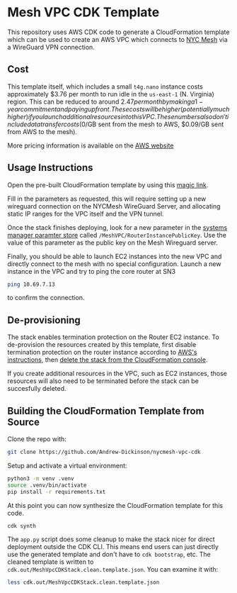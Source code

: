 
# Mesh VPC CDK Template

This repository uses AWS CDK code to generate a CloudFormation template which
can be used to create an AWS VPC which connects to [NYC Mesh](https://nycmesh.net) via a WireGuard
VPN connection.

## Cost

This template itself, which includes a small `t4g.nano` instance costs approximately $3.76 per month 
to run idle in the `us-east-1` (N. Virginia) region. This can be reduced to around $2.47 per month
by making a 1-year commitment and paying upfront. These costs will be higher (potentially much 
higher) if you launch additional resources into this VPC. These numbers also don't include data 
transfer costs ($0/GB sent from the mesh to AWS, $0.09/GB sent from AWS to the mesh).

More pricing information is available on the [AWS website](https://aws.amazon.com/ec2/pricing/on-demand/)

## Usage Instructions

Open the pre-built CloudFormation template by using this [magic link](https://us-east-1.console.aws.amazon.com/cloudformation/home?region=us-east-1#/stacks/create/review?templateURL=https://nycmesh-cloudformation-templates.s3.amazonaws.com/MeshVpcCDKStack/cdk.out/MeshVpcCDKStack.clean.template.json&stackName=NYCMeshVPCStack).

Fill in the parameters as requested, this will require setting up a new wireguard connection on the 
NYCMesh WireGuard Server, and allocating static IP ranges for the VPC itself and the VPN tunnel.

Once the stack finishes deploying, look for a new parameter in the 
[systems manager paramter store](https://console.aws.amazon.com/systems-manager/parameters) called
`/MeshVPC/RouterInstancePublicKey`. Use the value of this parameter as the public key on the Mesh
Wireguard server.

Finally, you should be able to launch EC2 instances into the new VPC and directly connect to the mesh
with no special configuration. Launch a new instance in the VPC and try to ping the core router at
SN3
```sh
ping 10.69.7.13
```
to confirm the connection.

## De-provisioning

The stack enables termination protection on the Router EC2 instance. To de-provision the resources
created by this template, first disable termination protection on the router instance according to
[AWS's instructions](https://docs.aws.amazon.com/AWSEC2/latest/UserGuide/terminating-instances.html#Using_ChangingDisableAPITermination), 
then [delete the stack from the CloudFormation console](https://docs.aws.amazon.com/AWSCloudFormation/latest/UserGuide/cfn-console-delete-stack.html).

If you create additional resources in the VPC, such as EC2 instances, those resources will also 
need to be terminated before the stack can be succesfully deleted.

## Building the CloudFormation Template from Source

Clone the repo with:
```bash
git clone https://github.com/Andrew-Dickinson/nycmesh-vpc-cdk
```

Setup and activate a virtual environment:
```bash
python3 -m venv .venv
source .venv/bin/activate
pip install -r requirements.txt
```

At this point you can now synthesize the CloudFormation template for this code.
```
cdk synth
```

The `app.py` script does some cleanup to make the stack nicer for direct deployment outside the CDK 
CLI. This means end users can just directly use the generated template and don't have to 
`cdk bootstrap`, etc. The cleaned template is written to 
`cdk.out/MeshVpcCDKStack.clean.template.json`. You can examine it with:
```sh
less cdk.out/MeshVpcCDKStack.clean.template.json
```


